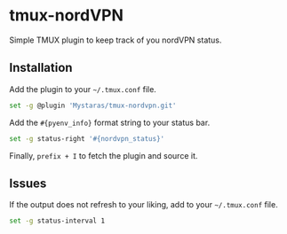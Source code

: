 # tmux-nordVPN
Simple TMUX plugin to keep track of you nordVPN status.

## Installation

Add the plugin to your `~/.tmux.conf` file.
```bash
set -g @plugin 'Mystaras/tmux-nordvpn.git'
```

Add the `#{pyenv_info}` format string to your status bar.
```bash
set -g status-right '#{nordvpn_status}'
```

Finally, `prefix + I` to fetch the plugin and source it.

## Issues
If the output does not refresh to your liking, add to your `~/.tmux.conf` file.
```bash
set -g status-interval 1
```



